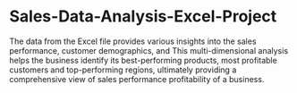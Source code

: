 # Sales-Data-Analysis-Excel-Project
The data from the Excel file provides various insights into the sales performance, customer demographics, and  This multi-dimensional analysis helps the business identify its best-performing products, most profitable customers and top-performing regions, ultimately providing a comprehensive view of sales performance profitability of a business. 
